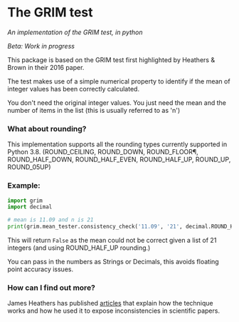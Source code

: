 # The GRIM test 
_An implementation of the GRIM test, in python_

*Beta: Work in progress*

This package is based on the GRIM test first highlighted by Heathers & Brown in their 2016 paper.

The test makes use of a simple numerical property to identify if the mean of integer values has been correctly calculated.

You don't need the original integer values. You just need the mean and the number of items in the list (this is usually referred to as 'n')

### What about rounding?

This implementation supports all the rounding types currently supported in Python 3.8.
(ROUND_CEILING, ROUND_DOWN, ROUND_FLOOR¶, ROUND_HALF_DOWN, ROUND_HALF_EVEN, ROUND_HALF_UP, ROUND_UP, ROUND_05UP)

### Example:
```python
import grim
import decimal

# mean is 11.09 and n is 21
print(grim.mean_tester.consistency_check('11.09', '21', decimal.ROUND_HALF_UP))
```
This will return `False` as the mean could not be correct given a list of 21 integers (and using ROUND_HALF_UP rounding.)

You can pass in the numbers as Strings or Decimals, this avoids floating point accuracy issues.

### How can I find out more?
James Heathers has published [articles](https://medium.com/@jamesheathers/the-grim-test-a-method-for-evaluating-published-research-9a4e5f05e870) that explain how the technique works and how he used it to expose inconsistencies in scientific papers.

